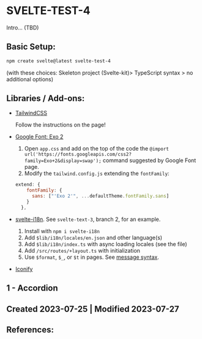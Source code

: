 # SVELTE-TEST-4

Intro... (TBD)
## Basic Setup:
```zsh
npm create svelte@latest svelte-test-4
``` 
(with these choices: Skeleton project (Svelte-kit)> TypeScript syntax > no additional options)

## Libraries / Add-ons:
- [TailwindCSS](https://tailwindcss.com/docs/guides/sveltekit) 

  Follow the instructions on the page!

- [Google Font: Exo 2](https://fonts.google.com/specimen/Exo+2?query=exo+2)

  1. Open `app.css` and add on the top of the code the `@import url('https://fonts.googleapis.com/css2?family=Exo+2&display=swap');` command suggested by Google Font page.
  2. Modify the `tailwind.config.js` extending the `fontFamily`: 
  ```js
  extend: {
      fontFamily: {
        sans: ["'Exo 2'", ...defaultTheme.fontFamily.sans]
      }
    },  
  ```
- [svelte-i18n](https://www.npmjs.com/package/svelte-i18n). See `svelte-text-3`, branch 2, for an example. 

  1. Install with `npm i svelte-i18n`
  2. Add `$lib/i18n/locales/en.json` and other language(s) 
  3. Add `$lib/i18n/index.ts` with async loading locales (see the file)
  4. Add `/src/routes/+layout.ts` with initialization
  5. Use `$format`, `$_`, or `$t` in pages. See [message syntax](https://formatjs.io/docs/core-concepts/icu-syntax).

- [Iconify](https://iconify.design/) 

## 1 - Accordion

## Created 2023-07-25 | Modified 2023-07-27

## References:
